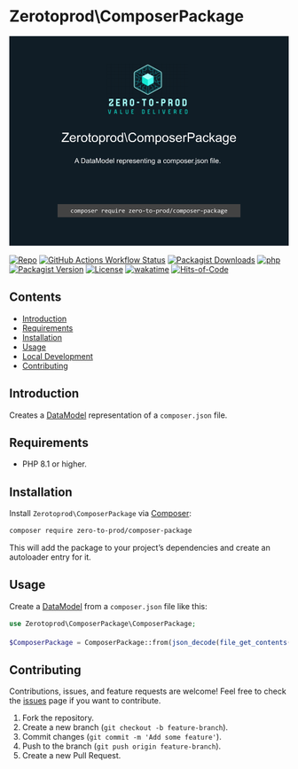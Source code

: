 # Zerotoprod\ComposerPackage

![](art/logo.png)

[![Repo](https://img.shields.io/badge/github-gray?logo=github)](https://github.com/zero-to-prod/composer-package)
[![GitHub Actions Workflow Status](https://img.shields.io/github/actions/workflow/status/zero-to-prod/composer-package/test.yml?label=test)](https://github.com/zero-to-prod/composer-package/actions)
[![Packagist Downloads](https://img.shields.io/packagist/dt/zero-to-prod/composer-package?color=blue)](https://packagist.org/packages/zero-to-prod/composer-package/stats)
[![php](https://img.shields.io/packagist/php-v/zero-to-prod/composer-package.svg?color=purple)](https://packagist.org/packages/zero-to-prod/composer-package/stats)
[![Packagist Version](https://img.shields.io/packagist/v/zero-to-prod/composer-package?color=f28d1a)](https://packagist.org/packages/zero-to-prod/composer-package)
[![License](https://img.shields.io/packagist/l/zero-to-prod/composer-package?color=pink)](https://github.com/zero-to-prod/composer-package/blob/main/LICENSE.md)
[![wakatime](https://wakatime.com/badge/github/zero-to-prod/composer-package.svg)](https://wakatime.com/badge/github/zero-to-prod/composer-package)
[![Hits-of-Code](https://hitsofcode.com/github/zero-to-prod/composer-package?branch=main)](https://hitsofcode.com/github/zero-to-prod/composer-package/view?branch=main)

## Contents

- [Introduction](#introduction)
- [Requirements](#requirements)
- [Installation](#installation)
- [Usage](#usage)
- [Local Development](./LOCAL_DEVELOPMENT.md)
- [Contributing](#contributing)

## Introduction

Creates a [DataModel](https://github.com/zero-to-prod/data-model) representation of a `composer.json` file.

## Requirements

- PHP 8.1 or higher.

## Installation

Install `Zerotoprod\ComposerPackage` via [Composer](https://getcomposer.org/):

```bash
composer require zero-to-prod/composer-package
```

This will add the package to your project’s dependencies and create an autoloader entry for it.

## Usage

Create a [DataModel](https://github.com/zero-to-prod/data-model) from a `composer.json` file like this:

```php
use Zerotoprod\ComposerPackage\ComposerPackage;

$ComposerPackage = ComposerPackage::from(json_decode(file_get_contents(__DIR__ . 'composer.json'), true));
```

## Contributing

Contributions, issues, and feature requests are welcome!
Feel free to check the [issues](https://github.com/zero-to-prod/composer-package/issues) page if you want to contribute.

1. Fork the repository.
2. Create a new branch (`git checkout -b feature-branch`).
3. Commit changes (`git commit -m 'Add some feature'`).
4. Push to the branch (`git push origin feature-branch`).
5. Create a new Pull Request.